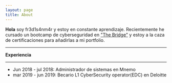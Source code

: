 ```yaml
---
layout: page
title: About
---
```


**Hola** soy fr3d1s4nm4r y estoy en constante aprendizaje. Recientemente he cursado un bootcamp de cyberseguridad en ["The Bridge"](https://www.thebridge.tech/) y estoy a la caza de certificaciones para añadirlas a mi portfolio.

---
**Experiencia**

---

* Jun 2018 - jul 2018: Administrador de sistemas en Mnemo
* mar 2019 - jun 2019: Becario L1 CyberSecurity operator(EDC) en Deloitte


